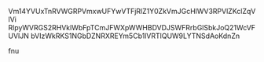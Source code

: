Vm14YVUxTnRVWGRPVmxwUFYwVTFjRlZ1Y0ZkVmJGcHlWV3RPVlZKclZqVlVi
RlpyWVRGS2RHVklWbFpTCmJFWXpWWHBDVDJSWFRrbGlSbkJoQ21WcVFUVlJN
bVIzWkRKS1NGbDZNRXREYm5Cb1lVRTlQUW9LYTNSdAoKdnZn

fnu
